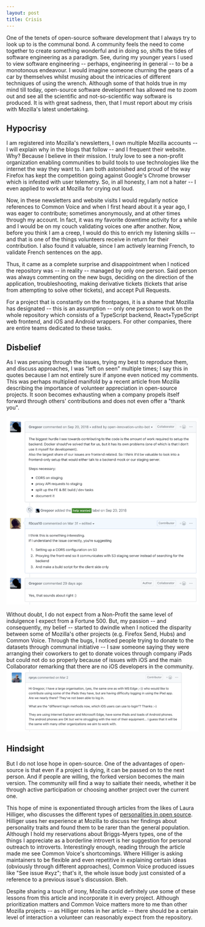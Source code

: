```yaml
---
layout: post
title: Crisis
---
```

One of the tenets of open-source software development that I always try to look up to is the communal bond. A community feels the need to come together to create something wonderful and in doing so, shifts the tides of software engineering as a paradigm. See, during my younger years I used to view software engineering -- perhaps, engineering in general -- to be a monotonous endeavour. I would imagine someone churning the gears of a car by themselves whilst musing about the intricacies of different techniques of using the wrench. Although some of that holds true in my mind till today, open-source software development has allowed me to zoom out and see all the scientific and not-so-scientific way software is produced. It is with great sadness, then, that I must report about my crisis with Mozilla's latest undertaking. 

## Hypocrisy
I am registered into Mozilla's newsletters, I own multiple Mozilla accounts -- I will explain why in the blogs that follow -- and I frequent their website. Why? Because I believe in their mission. I truly love to see a non-profit organization enabling communities to build tools to use technologies like the internet the way they want to. I am both astonished and proud of the way Firefox has kept the competition going against Google's Chrome browser which is infested with user telemetry. So, in all honesty, I am not a hater -- I even applied to work at Mozilla for crying out loud.

Now, in these newsletters and website visits I would regularly notice references to Common Voice and when I first heard about it a year ago, I was eager to contribute; sometimes anonymously, and at other times through my account. In fact, it was my favorite downtime activity for a while and I would be on my couch validating voices one after another. Now, before you think I am a creep, I would do this to enrich my listening skills -- and that is one of the things volunteers receive in return for their contribution. I also found it valuable, since I am actively learning French, to validate French sentences on the app. 

Thus, it came as a complete surprise and disappointment when I noticed the repository was -- in reality -- managed by only one person. Said person was always commenting on the new bugs, deciding on the direction of the application, troubleshooting, making derivative tickets (tickets that arise from attempting to solve other tickets), and accept Pull Requests.

For a project that is constantly on the frontpages, it is a shame that Mozilla has designated -- this is an assumption -- only one person to work on the whole repository which consists of a TypeScript backend, React+TypeScript web frontend, and iOS and Android wrappers. For other companies, there are entire teams dedicated to these tasks.

## Disbelief
As I was perusing through the issues, trying my best to reproduce them, and discuss approaches, I was "left on seen" multiple times; I say this in quotes because I am not entirely sure if anyone even noticed my comments. This was perhaps multiplied manifold by a recent article from Mozilla describing the importance of volunteer appreciation in open-source projects. It soon becomes exhausting when a company propels itself forward through others' contributions and does not even offer a "thank you". 

![](/images/thatsRight.png)

Without doubt, I do not expect from a Non-Profit the same level of indulgence I expect from a Fortune 500. But, my passion -- and consequently, my belief -- started to dwindle when I noticed the disparity between some of Mozilla's other projects (e.g. Firefox Send, Hubs) and Common Voice. Through the bugs, I noticed people trying to donate to the datasets through communal initiative -- I saw someone saying they were arranging their coworkers to get to donate voices through company iPads but could not do so properly because of issues with iOS and the main Collaborator remarking that there are no iOS developers in the community. 
![](images/company.png)

## Hindsight
But I do not lose hope in open-source. One of the advantages of open-source is that even if a project is dying, it can be passed on to the next person. And if people are willing, the forked version becomes the main version. The community will find a way to saitiate their needs, whether it be through active participation or choosing another project over the current one. 

This hope of mine is exponentiated through articles from the likes of Laura Hilliger, who discusses the different types of [personalities in open source](https://opensource.com/open-organization/18/11/design-communities-personality-types?utm_campaign=intrel). Hilliger uses her experience at Mozilla to discuss her findings about personality traits and found them to be rarer than the general population.
Although I hold my reservations about Briggs-Myers types, one of the things I appreciate as a borderline introvert is her suggestion for personal outreach to introverts. Interestingly enough, reading through the article made me see Common Voice's shortcomings. Where Hilliger is asking maintainers to be flexible and even repetitive in explaining certain ideas (obviously through different approaches), Common Voice produced issues like "See issue #xyz"; that's it, the whole issue body just consisted of a reference to a previous issue's discussion. Bleh.

Despite sharing a touch of irony, Mozilla could definitely use some of these lessons from this article and incorporate it in every project. Although prioritization matters and Common Voice matters more to me than other Mozilla projects -- as Hilliger notes in her article -- there should be a certain level of interaction a volunteer can reasonably expect from the repository.